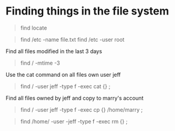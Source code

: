 # Finding things in the file system

> find
> locate

> find /etc -name file.txt
> find /etc -user root

Find all files modified in the last 3 days
> find / -mtime -3

Use the cat command on all files own user jeff
> find / -user jeff -type f -exec cat {} \;

Find all files owned by jeff and copy to marry's account
> find / -user jeff -type f -exec cp {} /home/marry \;

> find /home/ -user -jeff -type f -exec rm {} \;
